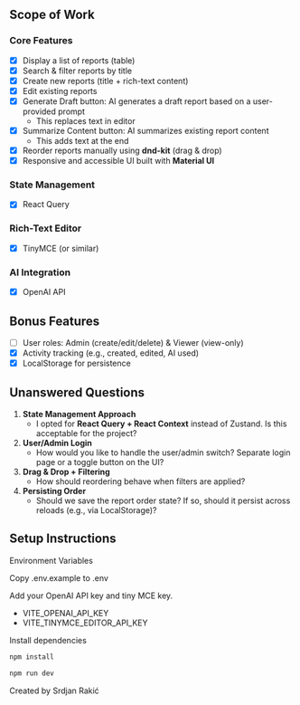 ## Scope of Work

### Core Features

- [x] Display a list of reports (table)
- [x] Search & filter reports by title
- [x] Create new reports (title + rich-text content)
- [x] Edit existing reports
- [x] Generate Draft button: AI generates a draft report based on a user-provided prompt
  - This replaces text in editor
- [x] Summarize Content button: AI summarizes existing report content
  - This adds text at the end
- [x] Reorder reports manually using **dnd-kit** (drag & drop)
- [x] Responsive and accessible UI built with **Material UI**

### State Management

- [x] React Query

### Rich-Text Editor

- [x] TinyMCE (or similar)

### AI Integration

- [x] OpenAI API

## Bonus Features

- [ ] User roles: Admin (create/edit/delete) & Viewer (view-only)
- [x] Activity tracking (e.g., created, edited, AI used)
- [x] LocalStorage for persistence

## Unanswered Questions

1. **State Management Approach**
   - I opted for **React Query + React Context** instead of Zustand. Is this acceptable for the project?
2. **User/Admin Login**
   - How would you like to handle the user/admin switch? Separate login page or a toggle button on the UI?
3. **Drag & Drop + Filtering**
   - How should reordering behave when filters are applied?
4. **Persisting Order**
   - Should we save the report order state? If so, should it persist across reloads (e.g., via LocalStorage)?

## Setup Instructions

Environment Variables

Copy .env.example to .env

Add your OpenAI API key and tiny MCE key.

- VITE_OPENAI_API_KEY
- VITE_TINYMCE_EDITOR_API_KEY

Install dependencies

```bash
npm install
```

```bash
npm run dev
```

Created by Srdjan Rakić
